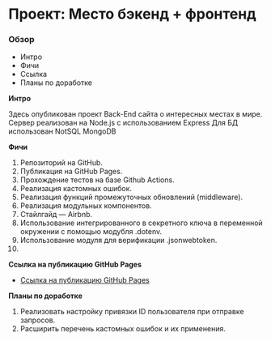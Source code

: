 # Проект: Место бэкенд + фронтенд

### Обзор
* Интро
* Фичи
* Ссылка
* Планы по доработке

**Интро**

Здесь опубликован проект Back-End сайта о интересных местах в мире.
Сервер реализован на Node.js с использованием Express
Для БД использован NotSQL MongoDB

**Фичи**

1. Репозиторий на GitHub.
2. Публикация на GitHub Pages.
3. Прохождение тестов на базе Github Actions.
4. Реализация кастомных ошибок.
5. Реализация функций промежуточных обновлений (middleware).
6. Реализация модульных компонентов.
7. Cтайлгайд — Airbnb.
8. Использование интегрированного в секретного ключа в переменной окружении с помощью модубля .dotenv.
9. Использование модуля для верификации .jsonwebtoken.
10. 

**Ссылка на публикацию GitHub Pages**

* [Ссылка на публикацию GitHub Pages](https://atadrakula.github.io/express-mesto-gha/)

**Планы по доработке**

1. Реализовать настройку привязки ID пользователя при отправке запросов.
2. Расширить перечень кастомных ошибок и их применения.
